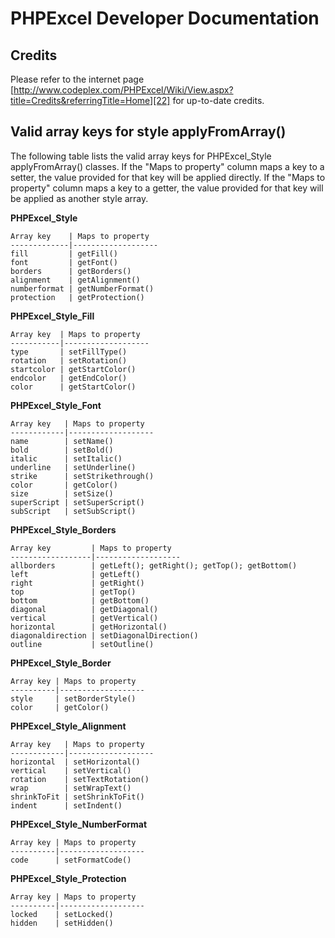 # PHPExcel Developer Documentation

## Credits

Please refer to the internet page [http://www.codeplex.com/PHPExcel/Wiki/View.aspx?title=Credits&referringTitle=Home][22] for up-to-date credits.

## Valid array keys for style applyFromArray()

The following table lists the valid array keys for PHPExcel_Style applyFromArray() classes. If the "Maps to property" column maps a key to a setter, the value provided for that key will be applied directly. If the "Maps to property" column maps a key to a getter, the value provided for that key will be applied as another style array.

__PHPExcel_Style__

    Array key    | Maps to property
    -------------|-------------------
    fill         | getFill()
    font         | getFont()
    borders      | getBorders()
    alignment    | getAlignment()
    numberformat | getNumberFormat()
    protection   | getProtection()


__PHPExcel_Style_Fill__

    Array key  | Maps to property
    -----------|-------------------
    type       | setFillType()
    rotation   | setRotation()
    startcolor | getStartColor()
    endcolor   | getEndColor()
    color      | getStartColor()


__PHPExcel_Style_Font__

    Array key   | Maps to property
    ------------|-------------------
    name        | setName()
    bold        | setBold()
    italic      | setItalic()
    underline   | setUnderline()
    strike      | setStrikethrough()
    color       | getColor()
    size        | setSize()
    superScript | setSuperScript()
    subScript   | setSubScript()


__PHPExcel_Style_Borders__

    Array key         | Maps to property
    ------------------|-------------------
    allborders        | getLeft(); getRight(); getTop(); getBottom()
    left              | getLeft()
    right             | getRight()
    top               | getTop()
    bottom            | getBottom()
    diagonal          | getDiagonal()
    vertical          | getVertical()
    horizontal        | getHorizontal()
    diagonaldirection | setDiagonalDirection()
    outline           | setOutline()


__PHPExcel_Style_Border__

    Array key | Maps to property
    ----------|-------------------
    style     | setBorderStyle()
    color     | getColor()


__PHPExcel_Style_Alignment__

    Array key   | Maps to property
    ------------|-------------------
    horizontal  | setHorizontal()
    vertical    | setVertical()
    rotation    | setTextRotation()
    wrap        | setWrapText()
    shrinkToFit | setShrinkToFit()
    indent      | setIndent()


__PHPExcel_Style_NumberFormat__

    Array key | Maps to property
    ----------|-------------------
    code      | setFormatCode()


__PHPExcel_Style_Protection__

    Array key | Maps to property
    ----------|-------------------
    locked    | setLocked()
    hidden    | setHidden()


  [22]: http://www.codeplex.com/PHPExcel/Wiki/View.aspx?title=Credits&referringTitle=Home

